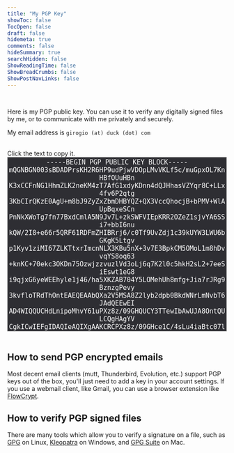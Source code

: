 ```yaml
---
title: "My PGP Key"
showToc: false
TocOpen: false
draft: false
hidemeta: true
comments: false
hideSummary: true
searchHidden: false
ShowReadingTime: false
ShowBreadCrumbs: false
ShowPostNavLinks: false
---
```



<br />

Here is my PGP public key. You can use it to verify any digitally signed files by me, or to communicate with me privately and securely. 

My email address is `girogio (at) duck (dot) com`


<br />
Click the text to copy it.
<textarea readonly cols="80" onclick="this.select();document.execCommand('copy');alert('Copied to clipboard.')" style="font-size:15px;color:white;width:100%;font-family:monospace;text-align:center;display:block;height:400px;resize:none;background:#2E2E33" >
-----BEGIN PGP PUBLIC KEY BLOCK-----
mQGNBGN003sBDADPrsKH2R6HP9udPjwVDOpLMvVKLf5c/muGpxOL7KnHBfOUuHBn
K3xCCFnNG1HhmZLK2neKM4zT7AfG1xdyKDnn4dQJHhasVZYqr8C+LLx4fv6P2qtg
3KbCIrQKzE0AgU+m8bJ9ZyZxZbmDHBYQZ+QX3VccQhocjB+bPMV+WlAUpBqxeSCn
PnNkXWoTg7fn77BxdCmlA5N9Jv7L+zkSWFVIEpKRR2OZeZ1sjvYA6SSi7+bbI6nu
kQW/2I8+e66r5QRF61RDFmZHIBRrj6/c0Tf9UvZdj1c39kUYW3LWU6bGKgK5Ltgv
p1Kyv1ziMI67ZLKTtxrImcnNLX3KBu5nX+3v7E3BpkCM5OMoL1m8hDvvqYS8oq63
+knKC+70ekc3OKDn75OzwjzzvuzlVd3oLj6q7K2l0c5hkH2sL2+7eeSiEswt1eG8
i9qjxG6yeWEEhyle1j46/ha5XKZAB704Y5LOMehUh8mfg+Jia7rJRg9BznzgPevy
3kvfloTRdThOntEAEQEAAbQXa2V5MSA8Z2lyb2dpb0BkdWNrLmNvbT6JAdQEEwEI
AD4WIQQUCHdLnipoMhvY61uPXz8z/09GHQUCY3TTewIbAwUJA8OntQULCQgHAgYV
CgkICwIEFgIDAQIeAQIXgAAKCRCPXz8z/09GHce1C/4sLu4iaBtc07lzskz02ZO/
nTSMWNiCTDQZiOGRYQC9g5SlSVTbrIXltTy9KJ/0kuBjNtSnAha1jO8h52geVc8T
uAg8qWzmj9Ic+RBP6ZRvFHOEyUdsGn2mViaEBTGWyFap/L9nqz0taf7BrgSADhZV
ecfntGVy5pxhdhsxPKDZxqgo7De1k2vkGeezh9Z90CZf4TluxU+L4YLnzpqoyzdd
fnsMNlyi0/kIVsYF3hncDSe2B4Ou3cgJdBZcZe1Y/+HLHmRv8uhbuUlpIZE31FQQ
KslmQIyIy/qMkkRpco8anUzI1jXpJnieKz8wpnmUTg9fFo/cifoW//DLA4fSqnp8
G6oof8MXarqOk3HKAPVEUeU/NJcZvarp/IpT+YqvHTJO/GxsEv2MMLp1P8ApA/vc
VgxalvEZt4gAB/lQpYkPKIMb7irGlIqfc4F1ZuUM3dSVPhWTZWMtG1FA14yFcGYF
cBHdVx3ndrZvTzBlmew9pEY3CyHvbEIWA0u+lk2zw8y5AY0EY3TTewEMAKrLxsqz
sCCnGUOz2VehOUS4TZ29TzYH//3MsVT8XncjT7dW+rapiPLqs2pxw7GG+iYHvoeu
hVadHiQOAMqrLIVlZmptFFMCwZhtdbfeGhQS8+aYm1p5ecEGNzMany4vai3QqOaj
iXbUV44CB3BJN4E8grw0nZnX4YnQiJk3weuammLCR+uAZrTunhtrbIlC7KAl+2bC
6SvKxQeiYrcRbQmenMg765KiPuJc+WgclZrxe/7BZbpKsLjn9ZZ90iyCkd05N1H2
7ctX0/4R4ix2587aUOBgpRKNxPIYPyDwkQG5joWMH/y18OfpnQroHr5QerNRWs1k
RuoXJDMrRnFT8IVC0zMHPBOFK51Rh0lphneudBlguJR9QPNwWaBluxONroKQoCEu
jEjMGrhLHQZurou0znBPNAC1Tde/oJ5AnnLKy6otKwEpGocXZWlolFbTIdibfRGI
U69aIirIbP89guxFllAI0NcCABc2yR11lCOfJFYDQO6Er2BszjWuD0nVcQARAQAB
iQG8BBgBCAAmFiEEFAh3S54qaDIb2Otbj18/M/9PRh0FAmN003sCGwwFCQPDp7UA
CgkQj18/M/9PRh2z+Qv/UiVBlhGiblXMaPnZXj/h5DskT8ITtrmXgl1/SpA8l68o
rRD0RnUmxSRDajkfReUW8Y1WFk9RNidhV0/a3kOWphjM+IbXoLX6wKR8Dj8NhNzE
huOTqp4zry7tMIaTv0Vfd2baPSDzOVTLBtGtLz5MbCv0PRkFNJp9SODPhZAqr8dc
qCRWkuIXbam/nki+SoU67c7by55Vd6/BARJj7ZSLoxbvyXygduRP15NIfUwqdCYE
qS8pJaLkAPn3XOEuca3jWCwf0FPDrEOkLXxdkdgnXW6ZdVxrMPc2P5OFVMt8sfaF
MQCCjsdSDqGjXJcNx2GwrQxJyoeOkjSe0Ryw2XcS8qcHFlkHdLy7bgKFCNa1ElJi
iqs7v+3IfuDEAiPvHCKpLfU4ZA6c+u4twdFtkfUHQPWRA3u3pvchLRxwC5ndibax
E36kfdfVDz33P6WYkgIMw9gdUpdkMkDdemhKualoKlStHLkNxL9vU3z+e84RFmGq
hw/Wfm6ggW9lQlwh/ddg
=3qxh
-----END PGP PUBLIC KEY BLOCK-----
</textarea>

<br />

## How to send PGP encrypted emails

Most decent email clients (mutt, Thunderbird, Evolution, etc.) support PGP keys out of the box, you'll just need to add a key in your account settings. If you use a webmail client, like Gmail, you can use a browser extension like [FlowCrypt](https://flowcrypt.com/).

## How to verify PGP signed files

There are many tools which allow you to verify a signature on a file, such as [GPG](https://www.gnupg.org/) on Linux, [Kleopatra](https://www.openpgp.org/software/kleopatra/) on Windows, and [GPG Suite](https://gpgtools.org/) on Mac.